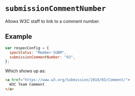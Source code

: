 # `submissionCommentNumber`

Allows W3C staff to link to a comment number.

## Example

```js
var respecConfig = {
  specStatus: "Member-SUBM",
  submissionCommentNumber: "03",
};
```

Which shows up as:

<samp>

```html
<a href="https://www.w3.org/Submission/2018/03/Comment/">
  W3C Team Comment
</a>
```

</samp>
